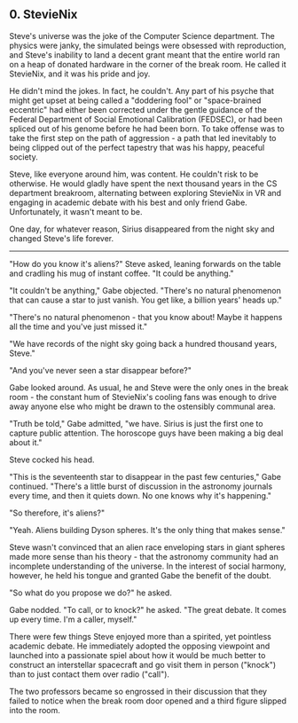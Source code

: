 ## 0. StevieNix

Steve's universe was the joke of the Computer Science department. The physics were janky, the simulated beings were obsessed with reproduction, and Steve's inability to land a decent grant meant that the entire world ran on a heap of donated hardware in the corner of the break room. He called it StevieNix, and it was his pride and joy.

He didn't mind the jokes. In fact, he couldn't. Any part of his psyche that might get upset at being called a "doddering fool" or "space-brained eccentric" had either been corrected under the gentle guidance of the Federal Department of Social Emotional Calibration (FEDSEC), or had been spliced out of his genome before he had been born. To take offense was to take the first step on the path of aggression - a path that led inevitably to being clipped out of the perfect tapestry that was his happy, peaceful society.

Steve, like everyone around him, was content. He couldn't risk to be otherwise. He would gladly have spent the next thousand years in the CS department breakroom, alternating between exploring StevieNix in VR and engaging in academic debate with his best and only friend Gabe. Unfortunately, it wasn't meant to be.

One day, for whatever reason, Sirius disappeared from the night sky and changed Steve's life forever.

---

"How do you know it's aliens?" Steve asked, leaning forwards on the table and cradling his mug of instant coffee. "It could be anything."

"It couldn't be anything," Gabe objected. "There's no natural phenomenon that can cause a star to just vanish. You get like, a billion years' heads up."

"There's no natural phenomenon - that you know about! Maybe it happens all the time and you've just missed it."

"We have records of the night sky going back a hundred thousand years, Steve."

"And you've never seen a star disappear before?"

Gabe looked around. As usual, he and Steve were the only ones in the break room - the constant hum of StevieNix's cooling fans was enough to drive away anyone else who might be drawn to the ostensibly communal area.

"Truth be told," Gabe admitted, "we have. Sirius is just the first one to capture public attention. The horoscope guys have been making a big deal about it."

Steve cocked his head.

"This is the seventeenth star to disappear in the past few centuries," Gabe continued. "There's a little burst of discussion in the astronomy journals every time, and then it quiets down. No one knows why it's happening."

"So therefore, it's aliens?"

"Yeah. Aliens building Dyson spheres. It's the only thing that makes sense."

Steve wasn't convinced that an alien race enveloping stars in giant spheres made more sense than his theory - that the astronomy community had an incomplete understanding of the universe. In the interest of social harmony, however, he held his tongue and granted Gabe the benefit of the doubt.

"So what do you propose we do?" he asked.

Gabe nodded. "To call, or to knock?" he asked. "The great debate. It comes up every time. I'm a caller, myself."

There were few things Steve enjoyed more than a spirited, yet pointless academic debate. He immediately adopted the opposing viewpoint and launched into a passionate spiel about how it would be much better to construct an interstellar spacecraft and go visit them in person ("knock") than to just contact them over radio ("call").

The two professors became so engrossed in their discussion that they failed to notice when the break room door opened and a third figure slipped into the room.

